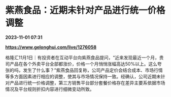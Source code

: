 # 紫燕食品：近期未针对产品进行统一价格调整

**2023-11-01 07:31**

**https://www.gelonghui.com/live/1276058**

格隆汇11月1日｜有投资者在互动平台向紫燕食品提问，“近来发现最近一个月，贵司产品在各个外卖平台全部都涨价，价格一个月悄悄涨幅高达50%以上。这么夸张的吗，发生了什么事？”紫燕食品回复称，公司产品定价会结合成本、市场行情等多方面因素进行相应的调整，使其与市场情况保持一致。经确认，公司近期未针对产品进行统一价格调整，第三方销售平台部分套餐价格存在差异主要系依据市场情况及平台规则折扣内容进行细微变动所致。